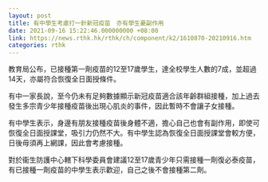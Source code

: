 ```yaml
---
layout: post
title: 有中學生考慮打一針新冠疫苗　亦有學生憂副作用
date: 2021-09-16 15:22:46.000000000 +08:00
link: https://news.rthk.hk/rthk/ch/component/k2/1610870-20210916.htm
categories: rthk
---
```


教育局公布，已接種第一劑疫苗的12至17歲學生，達全校學生人數的7成，並超過14天，亦屬符合恢復全日面授條件。

有中一家長說，至今仍未有足夠數據顯示新冠疫苗適合該年齡群組接種，加上過去發生多宗青少年接種疫苗後出現心肌炎的事件，因此暫時不會讓子女接種。

有中學生表示，身邊有朋友接種疫苗後身體不適，擔心自己也會有副作用，即使可恢復全日面授課堂，吸引力仍然不大。有中學生認為恢復全日面授課堂會較方便，日後毋須再上網課，因此會考慮接種。

對於衞生防護中心轄下科學委員會建議12至17歲青少年只需接種一劑復必泰疫苗，有已接種一劑疫苗的中學生表示歡迎，自己之後不會接種第二劑。
